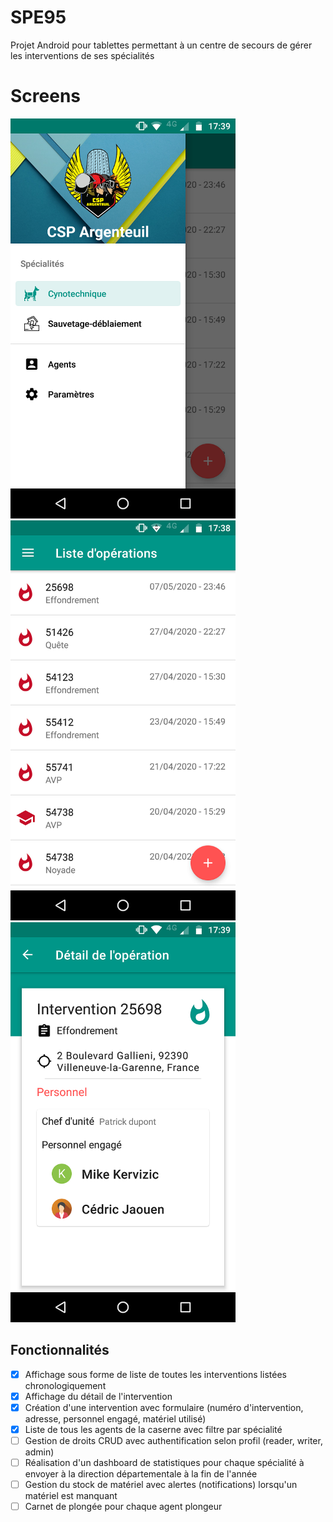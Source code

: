 # SPE95

Projet Android pour tablettes permettant à un centre de secours de gérer les interventions de ses spécialités


# Screens
<img src="screens/screen1.png" width="360" height="640" />
<img src="screens/screen2.png" width="360" height="640" />
<img src="screens/screen3.png" width="360" height="640" />

## Fonctionnalités

 - [x] Affichage sous forme de liste de toutes les interventions listées
       chronologiquement
- [x] Affichage du détail de l'intervention
 - [x] Création d'une intervention avec formulaire (numéro d'intervention, adresse, personnel engagé, matériel utilisé)
 - [x] Liste de tous les agents de la caserne avec filtre par spécialité
- [ ] Gestion de droits CRUD avec authentification selon profil (reader, writer, admin)
- [ ] Réalisation d'un dashboard de statistiques pour chaque spécialité à envoyer à la direction départementale à la fin de l'année
- [ ] Gestion du stock de matériel avec alertes (notifications) lorsqu'un matériel est manquant
- [ ] Carnet de plongée pour chaque agent plongeur
